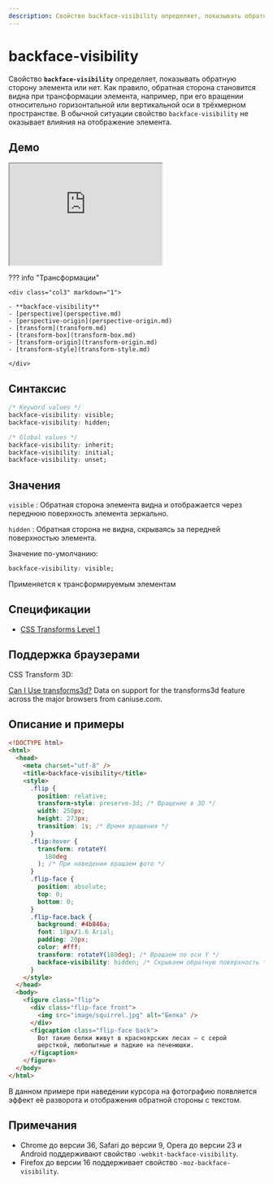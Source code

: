 ```yaml
---
description: Свойство backface-visibility определяет, показывать обратную сторону элемента или нет
---
```


# backface-visibility

Свойство **`backface-visibility`** определяет, показывать обратную сторону элемента или нет. Как правило, обратная сторона становится видна при трансформации элемента, например, при его вращении относительно горизонтальной или вертикальной оси в трёхмерном пространстве. В обычной ситуации свойство `backface-visibility` не оказывает влияния на отображение элемента.

## Демо

<iframe class="interactive is-default-height" height="200" src="https://interactive-examples.mdn.mozilla.net/pages/css/backface-visibility.html" title="MDN Web Docs Interactive Example" loading="lazy" data-readystate="complete"></iframe>

??? info "Трансформации"

    <div class="col3" markdown="1">

    - **backface-visibility**
    - [perspective](perspective.md)
    - [perspective-origin](perspective-origin.md)
    - [transform](transform.md)
    - [transform-box](transform-box.md)
    - [transform-origin](transform-origin.md)
    - [transform-style](transform-style.md)

    </div>

## Синтаксис

```css
/* Keyword values */
backface-visibility: visible;
backface-visibility: hidden;

/* Global values */
backface-visibility: inherit;
backface-visibility: initial;
backface-visibility: unset;
```

## Значения

`visible`
: Обратная сторона элемента видна и отображается через переднюю поверхность элемента зеркально.

`hidden`
: Обратная сторона не видна, скрываясь за передней поверхностью элемента.

Значение по-умолчанию:

```css
backface-visibility: visible;
```

Применяется к трансформируемым элементам

## Спецификации

- [CSS Transforms Level 1](https://drafts.csswg.org/css-transforms/#backface-visibility-property)

## Поддержка браузерами

CSS Transform 3D:

<p class="ciu_embed" data-feature="transforms3d" data-periods="future_1,current,past_1,past_2">
  <a href="http://caniuse.com/#feat=transforms3d">Can I Use transforms3d?</a> Data on support for the transforms3d feature across the major browsers from caniuse.com.
</p>

## Описание и примеры

```html
<!DOCTYPE html>
<html>
  <head>
    <meta charset="utf-8" />
    <title>backface-visibility</title>
    <style>
      .flip {
        position: relative;
        transform-style: preserve-3d; /* Вращение в 3D */
        width: 250px;
        height: 273px;
        transition: 1s; /* Время вращения */
      }
      .flip:hover {
        transform: rotateY(
          180deg
        ); /* При наведении вращаем фото */
      }
      .flip-face {
        position: absolute;
        top: 0;
        bottom: 0;
      }
      .flip-face.back {
        background: #4b846a;
        font: 18px/1.6 Arial;
        padding: 20px;
        color: #fff;
        transform: rotateY(180deg); /* Вращаем по оси Y */
        backface-visibility: hidden; /* Скрываем обратную поверхность */
      }
    </style>
  </head>
  <body>
    <figure class="flip">
      <div class="flip-face front">
        <img src="image/squirrel.jpg" alt="Белка" />
      </div>
      <figcaption class="flip-face back">
        Вот такие белки живут в красноярских лесах — с серой
        шерсткой, любопытные и падкие на печенюшки.
      </figcaption>
    </figure>
  </body>
</html>
```

В данном примере при наведении курсора на фотографию появляется эффект её разворота и отображения обратной стороны с текстом.

## Примечания

- Chrome до версии 36, Safari до версии 9, Opera до версии 23 и Android поддерживают свойство `-webkit-backface-visibility`.
- Firefox до версии 16 поддерживает свойство `-moz-backface-visibility`.
